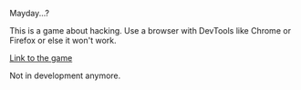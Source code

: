 Mayday...?

This is a game about hacking. Use a browser with DevTools like Chrome or Firefox or else it won't work. 

[Link to the game](https://mikreo.github.io/h-game)

Not in development anymore.
